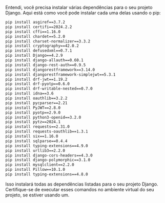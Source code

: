 Entendi, você precisa instalar várias dependências para o seu projeto Django. Aqui está como você pode instalar cada uma delas usando o pip:

```bash
pip install asgiref==3.7.2
pip install certifi==2024.2.2
pip install cffi==1.16.0
pip install chardet==5.2.0
pip install charset-normalizer==3.3.2
pip install cryptography==42.0.2
pip install defusedxml==0.7.1
pip install Django==4.2.9
pip install django-allauth==0.60.1
pip install django-rest-auth==0.9.5
pip install djangorestframework==3.14.0
pip install djangorestframework-simplejwt==5.3.1
pip install drf-jwt==1.19.2
pip install drf-pyotp==0.6.0
pip install drf-writable-nested==0.7.0
pip install idna==3.6
pip install oauthlib==3.2.2
pip install pycparser==2.21
pip install PyJWT==2.8.0
pip install pyotp==2.9.0
pip install python3-openid==3.2.0
pip install pytz==2024.1
pip install requests==2.31.0
pip install requests-oauthlib==1.3.1
pip install six==1.16.0
pip install sqlparse==0.4.4
pip install typing-extensions==4.9.0
pip install urllib3==2.2.0
pip install django-cors-headers==4.3.0
pip install django-polymorphic==3.1.0
pip install mysqlclient==2.2.0
pip install Pillow==10.1.0
pip install typing-extensions==4.8.0
```

Isso instalará todas as dependências listadas para o seu projeto Django. Certifique-se de executar esses comandos no ambiente virtual do seu projeto, se estiver usando um.
